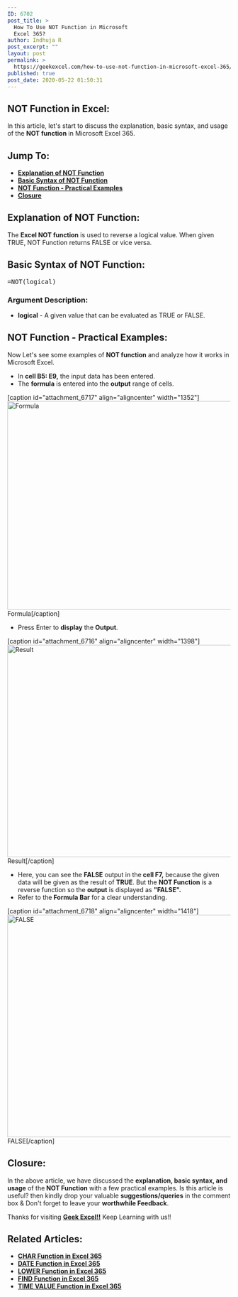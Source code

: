 ```yaml
---
ID: 6702
post_title: >
  How To Use NOT Function in Microsoft
  Excel 365?
author: Indhuja R
post_excerpt: ""
layout: post
permalink: >
  https://geekexcel.com/how-to-use-not-function-in-microsoft-excel-365/
published: true
post_date: 2020-05-22 01:50:31
---
```

<h2>NOT Function in Excel:</h2>
In this article, let's start to discuss the explanation, basic syntax, and usage of the <strong>NOT function</strong> in Microsoft Excel 365.
<h2>Jump To:</h2>
<ul>
 	<li><a href="#1"><strong>Explanation of NOT Function</strong></a></li>
 	<li><a href="#2"><strong>Basic Syntax of NOT Function</strong></a></li>
 	<li><a href="#3"><strong>NOT Function - Practical Examples</strong></a></li>
 	<li><a href="#4"><strong>Closure</strong></a></li>
</ul>
<h2 id="1"><strong>Explanation of NOT Function:</strong></h2>
The <strong>Excel NOT function</strong> is used to reverse a logical value. When given TRUE, NOT Function returns FALSE or vice versa.
<h2 id="2"><strong>Basic Syntax of NOT Function:</strong></h2>
<pre>=NOT(logical)</pre>
<h3><strong>Argument Description:</strong></h3>
<ul>
 	<li><strong>logical</strong> - A given value that can be evaluated as TRUE or FALSE.</li>
</ul>
<h2 id="3"><strong>NOT Function - Practical Examples:</strong></h2>
Now Let's see some examples of <strong>NOT </strong><b>function</b> and analyze how it works in Microsoft Excel.
<ul>
 	<li>In <strong>cell B5: E9,</strong> the input data has been entered.</li>
 	<li>The <strong>formula</strong> is entered into the <strong>output</strong> range of cells.</li>
</ul>
[caption id="attachment_6717" align="aligncenter" width="1352"]<img class="wp-image-6717 size-full" src="https://geekexcel.com/wp-content/uploads/2020/05/Screenshot_2-21.png" alt="Formula" width="1352" height="470" /> Formula[/caption]
<ul>
 	<li>Press Enter to <strong>display</strong> the <strong>Output</strong>.</li>
</ul>
[caption id="attachment_6716" align="aligncenter" width="1398"]<img class="wp-image-6716 size-full" src="https://geekexcel.com/wp-content/uploads/2020/05/Screenshot_1-28.png" alt="Result" width="1398" height="478" /> Result[/caption]
<ul>
 	<li>Here, you can see the <strong>FALSE</strong> output in the<strong> cell F7,</strong> because the given data will be given as the result of <strong>TRUE</strong>. But the <strong>NOT Function</strong> is a reverse function so the <strong>output</strong> is displayed as <strong>"FALSE". </strong></li>
 	<li>Refer to the<strong> Formula Bar</strong> for a clear understanding.</li>
</ul>
[caption id="attachment_6718" align="aligncenter" width="1418"]<img class="wp-image-6718 size-full" src="https://geekexcel.com/wp-content/uploads/2020/05/Screenshot_3-20.png" alt="FALSE" width="1418" height="501" /> FALSE[/caption]
<h2 id="4"><strong>Closure:</strong></h2>
In the above article, we have discussed the <strong>explanation, basic syntax, and usage</strong> of the<strong> NOT Function</strong> with a few practical examples. Is this article is useful? then kindly drop your valuable <strong>suggestions/queries</strong> in the comment box &amp; Don't forget to leave your <strong>worthwhile Feedback</strong>.

Thanks for visiting <strong><a href="https://geekexcel.com/">Geek Excel!!</a></strong> Keep Learning with us!!
<h2>Related Articles:</h2>
<ul>
 	<li class="mceTemp"><a href="https://geekexcel.com/how-to-use-char-function-in-microsoft-excel-365/" rel="nofollow"><strong>CHAR Function in Excel 365</strong></a></li>
 	<li><a href="https://geekexcel.com/how-to-use-date-function-in-microsoft-excel-365/" rel="nofollow"><strong>DATE Function in Excel 365</strong></a></li>
 	<li><a href="https://geekexcel.com/how-to-use-lower-function-in-microsoft-excel-365/" rel="nofollow"><strong>LOWER Function in Excel 365</strong></a></li>
 	<li><a href="https://geekexcel.com/how-to-use-find-function-in-microsoft-excel-365/" rel="nofollow"><strong>FIND Function in Excel 365</strong></a></li>
 	<li><a href="https://geekexcel.com/how-to-use-timevalue-function-in-microsoft-excel-365/" rel="nofollow"><strong>TIME VALUE Function in Excel 365</strong></a></li>
</ul>
